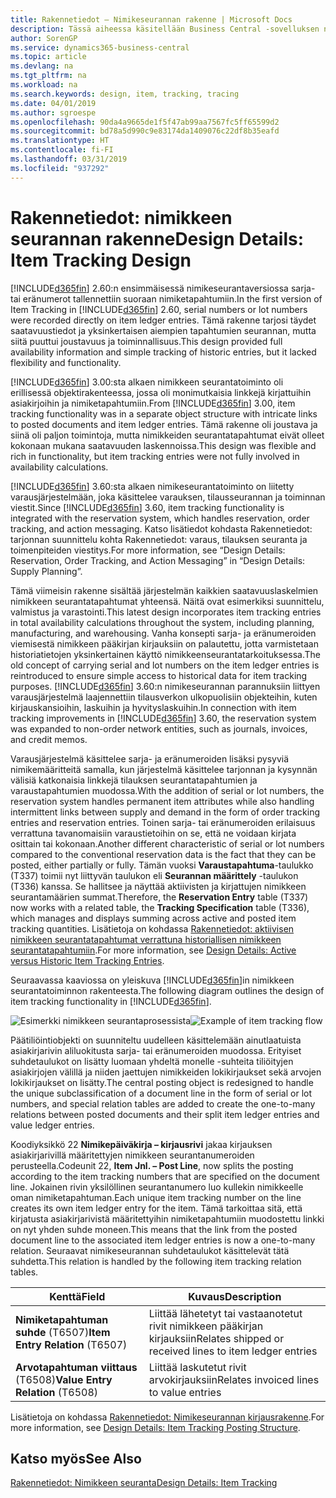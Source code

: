 ```yaml
---
title: Rakennetiedot – Nimikeseurannan rakenne | Microsoft Docs
description: Tässä aiheessa käsitellään Business Central -sovelluksen nimikeseurannan rakennetta.
author: SorenGP
ms.service: dynamics365-business-central
ms.topic: article
ms.devlang: na
ms.tgt_pltfrm: na
ms.workload: na
ms.search.keywords: design, item, tracking, tracing
ms.date: 04/01/2019
ms.author: sgroespe
ms.openlocfilehash: 90da4a9665de1f5f47ab99aa7567fc5ff65599d2
ms.sourcegitcommit: bd78a5d990c9e83174da1409076c22df8b35eafd
ms.translationtype: HT
ms.contentlocale: fi-FI
ms.lasthandoff: 03/31/2019
ms.locfileid: "937292"
---
```

# <a name="design-details-item-tracking-design"></a><span data-ttu-id="163b6-103">Rakennetiedot: nimikkeen seurannan rakenne</span><span class="sxs-lookup"><span data-stu-id="163b6-103">Design Details: Item Tracking Design</span></span>
<span data-ttu-id="163b6-104">[!INCLUDE[d365fin](includes/d365fin_md.md)] 2.60:n ensimmäisessä nimikeseurantaversiossa sarja- tai eränumerot tallennettiin suoraan nimiketapahtumiin.</span><span class="sxs-lookup"><span data-stu-id="163b6-104">In the first version of Item Tracking in [!INCLUDE[d365fin](includes/d365fin_md.md)] 2.60, serial numbers or lot numbers were recorded directly on item ledger entries.</span></span> <span data-ttu-id="163b6-105">Tämä rakenne tarjosi täydet saatavuustiedot ja yksinkertaisen aiempien tapahtumien seurannan, mutta siitä puuttui joustavuus ja toiminnallisuus.</span><span class="sxs-lookup"><span data-stu-id="163b6-105">This design provided full availability information and simple tracking of historic entries, but it lacked flexibility and functionality.</span></span>  

<span data-ttu-id="163b6-106">[!INCLUDE[d365fin](includes/d365fin_md.md)] 3.00:sta alkaen nimikkeen seurantatoiminto oli erillisessä objektirakenteessa, jossa oli monimutkaisia linkkejä kirjattuihin asiakirjoihin ja nimiketapahtumiin.</span><span class="sxs-lookup"><span data-stu-id="163b6-106">From [!INCLUDE[d365fin](includes/d365fin_md.md)] 3.00, item tracking functionality was in a separate object structure with intricate links to posted documents and item ledger entries.</span></span> <span data-ttu-id="163b6-107">Tämä rakenne oli joustava ja siinä oli paljon toimintoja, mutta nimikkeiden seurantatapahtumat eivät olleet kokonaan mukana saatavuuden laskennoissa.</span><span class="sxs-lookup"><span data-stu-id="163b6-107">This design was flexible and rich in functionality, but item tracking entries were not fully involved in availability calculations.</span></span>  

<span data-ttu-id="163b6-108">[!INCLUDE[d365fin](includes/d365fin_md.md)] 3.60:sta alkaen nimikeseurantatoiminto on liitetty varausjärjestelmään, joka käsittelee varauksen, tilausseurannan ja toiminnan viestit.</span><span class="sxs-lookup"><span data-stu-id="163b6-108">Since [!INCLUDE[d365fin](includes/d365fin_md.md)] 3.60, item tracking functionality is integrated with the reservation system, which handles reservation, order tracking, and action messaging.</span></span> <span data-ttu-id="163b6-109">Katso lisätiedot kohdasta Rakennetiedot: tarjonnan suunnittelu kohta Rakennetiedot: varaus, tilauksen seuranta ja toimenpiteiden viestitys.</span><span class="sxs-lookup"><span data-stu-id="163b6-109">For more information, see “Design Details: Reservation, Order Tracking, and Action Messaging” in “Design Details: Supply Planning”.</span></span>  

<span data-ttu-id="163b6-110">Tämä viimeisin rakenne sisältää järjestelmän kaikkien saatavuuslaskelmien nimikkeen seurantatapahtumat yhteensä. Näitä ovat esimerkiksi suunnittelu, valmistus ja varastointi.</span><span class="sxs-lookup"><span data-stu-id="163b6-110">This latest design incorporates item tracking entries in total availability calculations throughout the system, including planning, manufacturing, and warehousing.</span></span> <span data-ttu-id="163b6-111">Vanha konsepti sarja- ja eränumeroiden viemisestä nimikkeen pääkirjan kirjauksiin on palautettu, jotta varmistetaan historiatietojen yksinkertainen käyttö nimikkeenseurantatarkoituksessa.</span><span class="sxs-lookup"><span data-stu-id="163b6-111">The old concept of carrying serial and lot numbers on the item ledger entries is reintroduced to ensure simple access to historical data for item tracking purposes.</span></span> <span data-ttu-id="163b6-112">[!INCLUDE[d365fin](includes/d365fin_md.md)] 3.60:n nimikeseurannan parannuksiin liittyen varausjärjestelmä laajennettiin tilausverkon ulkopuolisiin objekteihin, kuten kirjauskansioihin, laskuihin ja hyvityslaskuihin.</span><span class="sxs-lookup"><span data-stu-id="163b6-112">In connection with item tracking improvements in [!INCLUDE[d365fin](includes/d365fin_md.md)] 3.60, the reservation system was expanded to non-order network entities, such as journals, invoices, and credit memos.</span></span>  

<span data-ttu-id="163b6-113">Varausjärjestelmä käsittelee sarja- ja eränumeroiden lisäksi pysyviä nimikemääritteitä samalla, kun järjestelmä käsittelee tarjonnan ja kysynnän välisiä katkonaisia linkkejä tilauksen seurantatapahtumien ja varaustapahtumien muodossa.</span><span class="sxs-lookup"><span data-stu-id="163b6-113">With the addition of serial or lot numbers, the reservation system handles permanent item attributes while also handling intermittent links between supply and demand in the form of order tracking entries and reservation entries.</span></span> <span data-ttu-id="163b6-114">Toinen sarja- tai eränumeroiden erilaisuus verrattuna tavanomaisiin varaustietoihin on se, että ne voidaan kirjata osittain tai kokonaan.</span><span class="sxs-lookup"><span data-stu-id="163b6-114">Another different characteristic of serial or lot numbers compared to the conventional reservation data is the fact that they can be posted, either partially or fully.</span></span> <span data-ttu-id="163b6-115">Tämän vuoksi **Varaustapahtuma**-taulukko (T337) toimii nyt liittyvän taulukon eli **Seurannan määrittely** -taulukon (T336) kanssa. Se hallitsee ja näyttää aktiivisten ja kirjattujen nimikkeen seurantamäärien summat.</span><span class="sxs-lookup"><span data-stu-id="163b6-115">Therefore, the **Reservation Entry** table (T337) now works with a related table, the **Tracking Specification** table (T336), which manages and displays summing across active and posted item tracking quantities.</span></span> <span data-ttu-id="163b6-116">Lisätietoja on kohdassa [Rakennetiedot: aktiivisen nimikkeen seurantatapahtumat verrattuna historiallisen nimikkeen seurantatapahtumiin](design-details-active-versus-historic-item-tracking-entries.md).</span><span class="sxs-lookup"><span data-stu-id="163b6-116">For more information, see [Design Details: Active versus Historic Item Tracking Entries](design-details-active-versus-historic-item-tracking-entries.md).</span></span>  

<span data-ttu-id="163b6-117">Seuraavassa kaaviossa on yleiskuva [!INCLUDE[d365fin](includes/d365fin_md.md)]in nimikkeen seurantatoiminnon rakenteesta.</span><span class="sxs-lookup"><span data-stu-id="163b6-117">The following diagram outlines the design of item tracking functionality in [!INCLUDE[d365fin](includes/d365fin_md.md)].</span></span>  

<span data-ttu-id="163b6-118">![Esimerkki nimikkeen seurantaprosessista](media/design_details_item_tracking_design.png "Esimerkki nimikkeen seurantaprosessista")</span><span class="sxs-lookup"><span data-stu-id="163b6-118">![Example of item tracking flow](media/design_details_item_tracking_design.png "Example of item tracking flow")</span></span>  

<span data-ttu-id="163b6-119">Päätiliöintiobjekti on suunniteltu uudelleen käsittelemään ainutlaatuista asiakirjarivin aliluokitusta sarja- tai eränumeroiden muodossa. Erityiset suhdetaulukot on lisätty luomaan yhdeltä monelle -suhteita tiliöityjen asiakirjojen välillä ja niiden jaettujen nimikkeiden lokikirjaukset sekä arvojen lokikirjaukset on lisätty.</span><span class="sxs-lookup"><span data-stu-id="163b6-119">The central posting object is redesigned to handle the unique subclassification of a document line in the form of serial or lot numbers, and special relation tables are added to create the one-to-many relations between posted documents and their split item ledger entries and value ledger entries.</span></span>  

<span data-ttu-id="163b6-120">Koodiyksikkö 22 **Nimikepäiväkirja – kirjausrivi** jakaa kirjauksen asiakirjarivillä määritettyjen nimikkeen seurantanumeroiden perusteella.</span><span class="sxs-lookup"><span data-stu-id="163b6-120">Codeunit 22, **Item Jnl. – Post Line**, now splits the posting according to the item tracking numbers that are specified on the document line.</span></span> <span data-ttu-id="163b6-121">Jokainen rivin yksilöllinen seurantanumero luo kullekin nimikkeelle oman nimiketapahtuman.</span><span class="sxs-lookup"><span data-stu-id="163b6-121">Each unique item tracking number on the line creates its own item ledger entry for the item.</span></span> <span data-ttu-id="163b6-122">Tämä tarkoittaa sitä, että kirjatusta asiakirjarivistä määritettyihin nimiketapahtumiin muodostettu linkki on nyt yhden suhde moneen.</span><span class="sxs-lookup"><span data-stu-id="163b6-122">This means that the link from the posted document line to the associated item ledger entries is now a one-to-many relation.</span></span> <span data-ttu-id="163b6-123">Seuraavat nimikeseurannan suhdetaulukot käsittelevät tätä suhdetta.</span><span class="sxs-lookup"><span data-stu-id="163b6-123">This relation is handled by the following item tracking relation tables.</span></span>  

|<span data-ttu-id="163b6-124">Kenttä</span><span class="sxs-lookup"><span data-stu-id="163b6-124">Field</span></span>|<span data-ttu-id="163b6-125">Kuvaus</span><span class="sxs-lookup"><span data-stu-id="163b6-125">Description</span></span>|  
|---------------|---------------------------------------|  
|<span data-ttu-id="163b6-126">**Nimiketapahtuman suhde** (T6507)</span><span class="sxs-lookup"><span data-stu-id="163b6-126">**Item Entry Relation** (T6507)</span></span>|<span data-ttu-id="163b6-127">Liittää lähetetyt tai vastaanotetut rivit nimikkeen pääkirjan kirjauksiin</span><span class="sxs-lookup"><span data-stu-id="163b6-127">Relates shipped or received lines to item ledger entries</span></span>|  
|<span data-ttu-id="163b6-128">**Arvotapahtuman viittaus** (T6508)</span><span class="sxs-lookup"><span data-stu-id="163b6-128">**Value Entry Relation** (T6508)</span></span>|<span data-ttu-id="163b6-129">Liittää laskutetut rivit arvokirjauksiin</span><span class="sxs-lookup"><span data-stu-id="163b6-129">Relates invoiced lines to value entries</span></span>|  

<span data-ttu-id="163b6-130">Lisätietoja on kohdassa [Rakennetiedot: Nimikeseurannan kirjausrakenne](design-details-item-tracking-posting-structure.md).</span><span class="sxs-lookup"><span data-stu-id="163b6-130">For more information, see [Design Details: Item Tracking Posting Structure](design-details-item-tracking-posting-structure.md).</span></span>  

## <a name="see-also"></a><span data-ttu-id="163b6-131">Katso myös</span><span class="sxs-lookup"><span data-stu-id="163b6-131">See Also</span></span>  
[<span data-ttu-id="163b6-132">Rakennetiedot: Nimikkeen seuranta</span><span class="sxs-lookup"><span data-stu-id="163b6-132">Design Details: Item Tracking</span></span>](design-details-item-tracking.md)
